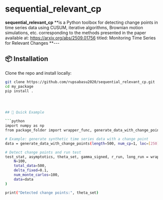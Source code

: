 # sequential_relevant_cp

**sequential_relevant_cp** 
**is a Python toolbox for detecting change points in time series data using CUSUM, iterative algorithms, Brownian motion simulations, etc. corresponding to the methods presented in the paper available at: https://arxiv.org/abs/2509.01756 titled: Monitoring Time Series for Relevant Changes
**---

## 📦 Installation

Clone the repo and install locally:

```bash
git clone https://github.com/rupsabasu2020/sequential_relevant_cp.git
cd my_package
pip install .




## 🚀 Quick Example

```python
import numpy as np
from package_folder import wrapper_func, generate_data_with_change_points

# Example: generate synthetic time series data with a change point
data = generate_data_with_change_points(length=500, num_cp=1, loc=[250], mean_shifts=[0, 2])

# Detect change points and run test
test_stat, asymptotics, theta_set, gamma_signed, r_run, long_run = wrapper_func(
    N=100,
    total_data=500,
    delta_fixed=0.1,
    num_monte_carlos=100,
    data=data
)

print("Detected change points:", theta_set)
